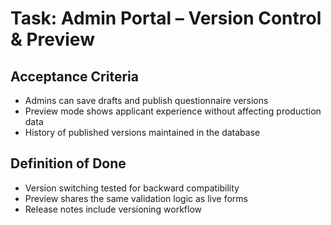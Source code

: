 # Task: Admin Portal – Version Control & Preview

## Acceptance Criteria
- Admins can save drafts and publish questionnaire versions
- Preview mode shows applicant experience without affecting production data
- History of published versions maintained in the database

## Definition of Done
- Version switching tested for backward compatibility
- Preview shares the same validation logic as live forms
- Release notes include versioning workflow
